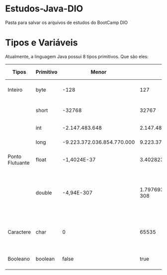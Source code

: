 # Estudos-Java-DIO
Pasta para salvar os arquivos de estudos do BootCamp DIO

# Tipos e Variáveis
Atualmente, a linguagem Java possui 8 tipos primitivos. Que são eles:
 
| Tipos | Primitivo | Menor | Maior | Valor Padrão | Tamanho | Exemplo |
| ------ | ------| --------| -------| --------| --------| ------| 
| Inteiro | byte | -128 | 127 | 0 | 8 bytes | byte ex1 = (byte)1; |
|         | short | -32768 | 32767 |0 | 16 bits | short ex2= (short)1; |
|  | int | -2.147.483.648| 2.147.483.647 | 0 | 32 bits| int ex3= 1;
| | long | -9.223.372.036.854.770.000| 9.223.372.036.854.770.000| 0 | 64 bits| long ex4= 1l;|
| Ponto Flutuante| float | -1,4024E-37| 3.40282347E+38| 0 | 32 bits| float ex5= 5.50f;|
|  | double| -4,94E-307| 1.79769313486231570E+ 308| 0|64 bits| double ex6= 10.20d; ou double ex6= 10.20; |
|Caractere| char| 0 | 65535| \0| 16 bits| char ex7= 194; ou char ex8= 'a';|
|Booleano| boolean| false|true| false| 1 bit| boolean ex9= true;|

